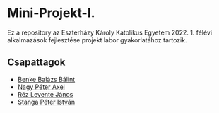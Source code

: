 # Mini-Projekt-I.

Ez a repository az Eszterházy Károly Katolikus Egyetem 2022. 1. félévi alkalmazások fejlesztése projekt labor gyakorlatához tartozik.

## Csapattagok

- [Benke Balázs Bálint](https://github.com/benkebalazs1337)
- [Nagy Péter Axel](https://github.com/Axel0103/)
- [Réz Levente János](https://github.com/rezlevi)
- [Stanga Péter István](https://github.com/StangaPeter)

